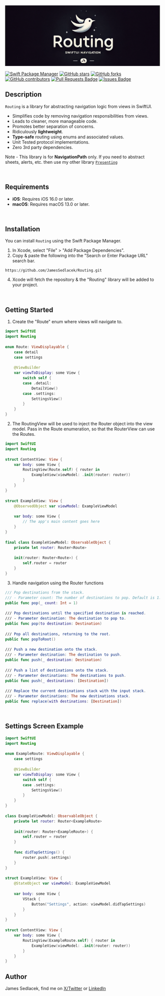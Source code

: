 <p align="center">
  <img src = "https://github.com/JamesSedlacek/Routing/blob/main/Assets/RoutingBannerArt.png">
</p>

[![Swift Package Manager](https://img.shields.io/badge/Swift%20Package%20Manager-compatible-brightgreen.svg)](https://github.com/apple/swift-package-manager)
[![GitHub stars](https://img.shields.io/github/stars/JamesSedlacek/Routing.svg)](https://github.com/JamesSedlacek/Routing/stargazers)
[![GitHub forks](https://img.shields.io/github/forks/JamesSedlacek/Routing.svg?color=blue)](https://github.com/JamesSedlacek/Routing/network)
[![GitHub contributors](https://img.shields.io/github/contributors/JamesSedlacek/Routing.svg?color=blue)](https://github.com/JamesSedlacek/Routing/network)
<a href="https://github.com/JamesSedlacek/Routing/pulls"><img src="https://img.shields.io/github/issues-pr/JamesSedlacek/Routing" alt="Pull Requests Badge"/></a>
<a href="https://github.com/JamesSedlacek/Routing/issues"><img src="https://img.shields.io/github/issues/JamesSedlacek/Routing" alt="Issues Badge"/></a>

## Description

`Routing` is a library for abstracting navigation logic from views in SwiftUI.
- Simplifies code by removing navigation responsibilities from views.
- Leads to cleaner, more manageable code.
- Promotes better separation of concerns.
- Ridiculously **lightweight**.
- **Type-safe** routing using enums and associated values.
- Unit Tested protocol implementations.
- Zero 3rd party dependencies.

Note - This library is for **NavigationPath** only. If you need to abstract sheets, alerts, etc. then use my other library [`Presenting`](https://github.com/JamesSedlacek/Presenting)


<br>

## Requirements

- **iOS**: Requires iOS 16.0 or later.
- **macOS**: Requires macOS 13.0 or later.

<br>

## Installation

You can install `Routing` using the Swift Package Manager.

1. In Xcode, select "File" > "Add Package Dependencies".
2. Copy & paste the following into the "Search or Enter Package URL" search bar.
```
https://github.com/JamesSedlacek/Routing.git
```
4. Xcode will fetch the repository & the "Routing" library will be added to your project.

<br>

## Getting Started

1. Create the "Route" enum where views will navigate to.

``` swift
import SwiftUI
import Routing

enum Route: ViewDisplayable {
    case detail
    case settings
    
    @ViewBuilder
    var viewToDisplay: some View {
        switch self {
        case .detail:
            DetailView()
        case .settings:
            SettingsView()
        }
    }
}
```

2. The RoutingView will be used to inject the Router object into the view model. 
Pass in the Route enumeration, so that the RouterView can use the Routes. 

``` swift
import SwiftUI
import Routing

struct ContentView: View {
    var body: some View {
        RoutingView(Route.self) { router in
            ExampleView(viewModel: .init(router: router))
        }
    }
}

struct ExampleView: View {
    @ObservedObject var viewModel: ExampleViewModel
    
    var body: some View {
        // The app's main content goes here
    }
}

final class ExampleViewModel: ObservableObject {
    private let router: Router<Route>
    
    init(router: Router<Route>) {
        self.router = router
    }
}

```

3. Handle navigation using the Router functions

```swift
/// Pop destinations from the stack.
/// - Parameter count: The number of destinations to pop. Default is 1.
public func pop(_ count: Int = 1)

/// Pop destinations until the specified destination is reached.
/// - Parameter destination: The destination to pop to.
public func pop(to destination: Destination)

/// Pop all destinations, returning to the root.
public func popToRoot()

/// Push a new destination onto the stack.
/// - Parameter destination: The destination to push.
public func push(_ destination: Destination)

/// Push a list of destinations onto the stack.
/// - Parameter destinations: The destinations to push.
public func push(_ destinations: [Destination])

/// Replace the current destinations stack with the input stack.
/// - Parameter destinations: The new destinations stack.
public func replace(with destinations: [Destination])
```

<br>

## Settings Screen Example

``` swift
import SwiftUI
import Routing

enum ExampleRoute: ViewDisplayable {
    case settings
    
    @ViewBuilder
    var viewToDisplay: some View {
        switch self {
        case .settings:
            SettingsView()
        }
    }
}

class ExampleViewModel: ObservableObject {
    private let router: Router<ExampleRoute>

    init(router: Router<ExampleRoute>) {
        self.router = router
    }

    func didTapSettings() {
        router.push(.settings)
    }
}

struct ExampleView: View {
    @StateObject var viewModel: ExampleViewModel

    var body: some View {
        VStack {
            Button("Settings", action: viewModel.didTapSettings)
        }
    }
}

struct ContentView: View {
    var body: some View {
        RoutingView(ExampleRoute.self) { router in
            ExampleView(viewModel: .init(router: router))
        }
    }
}
```

## Author

James Sedlacek, find me on [X/Twitter](https://twitter.com/jsedlacekjr) or [LinkedIn](https://www.linkedin.com/in/jamessedlacekjr/)
